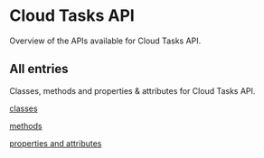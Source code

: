 [
This is a templated file. Adding content to this file may result in it being
reverted. Instead, if you want to place additional content, create an
"overview_content.md" file in `docs/` directory. The Sphinx tool will
pick up on the content and merge the content.
]: #

# Cloud Tasks API

Overview of the APIs available for Cloud Tasks API.

## All entries

Classes, methods and properties & attributes for
Cloud Tasks API.

[classes](https://cloud.google.com/python/docs/reference/cloudtasks/latest/summary_class.html)

[methods](https://cloud.google.com/python/docs/reference/cloudtasks/latest/summary_method.html)

[properties and
attributes](https://cloud.google.com/python/docs/reference/cloudtasks/latest/summary_property.html)
